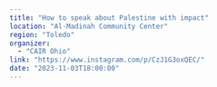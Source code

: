 ```yaml
---
title: "How to speak about Palestine with impact"
location: "Al-Madinah Community Center"
region: "Toledo"
organizer:
  - "CAIR Ohio"
link: "https://www.instagram.com/p/CzJ1G3oxQEC/"
date: "2023-11-03T18:00:00"
---
```

